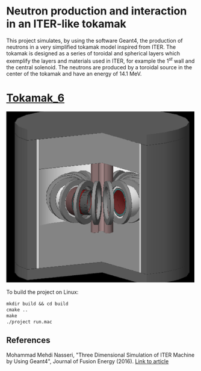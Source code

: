 # Neutron production and interaction in an ITER-like tokamak
This project simulates, by using the software Geant4, the production of neutrons in a very simplified tokamak model inspired from ITER.
The tokamak is designed as a series of toroidal and spherical layers which exemplify the layers and materials used in ITER, for example the $`1^{st}`$ wall and the central solenoid.
The neutrons are produced by a toroidal source in the center of the tokamak and have an energy of 14.1 MeV.

# [Tokamak_6](Images/Tokamak_6.png)
<img src='Images/Tokamak_6.png' width='500'>

To build the project on Linux:
```
mkdir build && cd build
cmake ..
make
./project run.mac
```

## References
Mohammad Mehdi Nasseri, "Three Dimensional Simulation of ITER Machine by Using Geant4", Journal of Fusion Energy (2016). [Link to article](https://link.springer.com/article/10.1007/s10894-016-0083-0)
